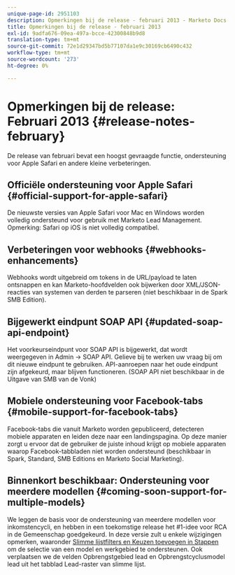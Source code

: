 ```yaml
---
unique-page-id: 2951103
description: Opmerkingen bij de release - februari 2013 - Marketo Docs - Productdocumentatie
title: Opmerkingen bij de release - februari 2013
exl-id: 9adfa676-09ea-497a-bcce-42300848b9d8
translation-type: tm+mt
source-git-commit: 72e1d29347bd5b77107da1e9c30169cb6490c432
workflow-type: tm+mt
source-wordcount: '273'
ht-degree: 0%

---
```


# Opmerkingen bij de release: Februari 2013 {#release-notes-february}

De release van februari bevat een hoogst gevraagde functie, ondersteuning voor Apple Safari en andere kleine verbeteringen.

## Officiële ondersteuning voor Apple Safari {#official-support-for-apple-safari}

De nieuwste versies van Apple Safari voor Mac en Windows worden volledig ondersteund voor gebruik met Marketo Lead Management. Opmerking: Safari op iOS is niet volledig compatibel.

## Verbeteringen voor webhooks {#webhooks-enhancements}

Webhooks wordt uitgebreid om tokens in de URL/payload te laten ontsnappen en kan Marketo-hoofdvelden ook bijwerken door XML/JSON-reacties van systemen van derden te parseren (niet beschikbaar in de Spark SMB Edition).

## Bijgewerkt eindpunt SOAP API {#updated-soap-api-endpoint}

Het voorkeurseindpunt voor SOAP API is bijgewerkt, dat wordt weergegeven in Admin -> SOAP API. Gelieve bij te werken uw vraag bij om dit nieuwe eindpunt te gebruiken. API-aanroepen naar het oude eindpunt zijn afgekeurd, maar blijven functioneren. (SOAP API niet beschikbaar in de Uitgave van SMB van de Vonk)

## Mobiele ondersteuning voor Facebook-tabs {#mobile-support-for-facebook-tabs}

Facebook-tabs die vanuit Marketo worden gepubliceerd, detecteren mobiele apparaten en leiden deze naar een landingspagina. Op deze manier zorgt u ervoor dat de gebruiker de juiste inhoud krijgt op mobiele apparaten waarop Facebook-tabbladen niet worden ondersteund (beschikbaar in Spark, Standard, SMB Editions en Marketo Social Marketing).

## Binnenkort beschikbaar: Ondersteuning voor meerdere modellen {#coming-soon-support-for-multiple-models}

We leggen de basis voor de ondersteuning van meerdere modellen voor inkomstencycli, en hebben in een toekomstige release het #1-idee voor RCA in de Gemeenschap goedgekeurd. In deze versie zult u enkele wijzigingen opmerken, waaronder [Slimme lijstfilters en Keuzen toevoegen in Stappen](/help/marketo/product-docs/reporting/revenue-cycle-analytics/revenue-cycle-models/find-all-leads-in-a-revenue-cycle-model.md) om de selectie van een model en werkgebied te ondersteunen. Ook verplaatsen we de velden Opbrengstgebied lead en Opbrengstcyclusmodel lead uit het tabblad Lead-raster van slimme lijst.
